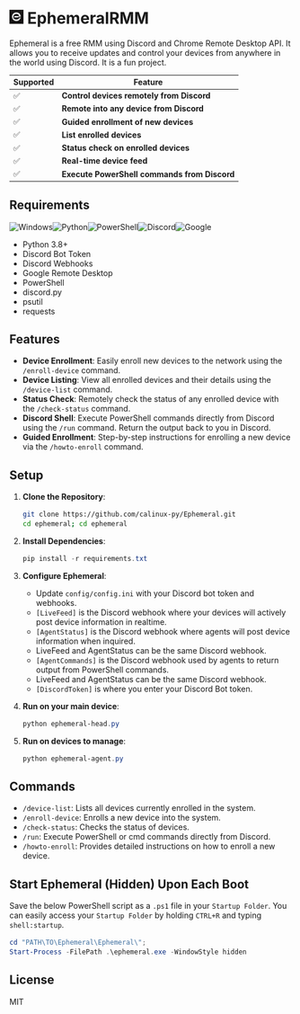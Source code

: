 # [<img src="https://github.com/calinux-py/Ephemeral/blob/main/Ephemeral/config/ephemerallogo.png?raw=true" alt="Ephemeral Logo" width="5%">](https://github.com/calinux-py/Ephemeral)     EphemeralRMM

Ephemeral is a free RMM using Discord and Chrome Remote Desktop API. It allows you to receive updates and control your devices from anywhere in the world using Discord.
It is a fun project.

| Supported | Feature            |
|--------|--------------------|
| ✅     | **Control devices remotely from Discord**   |
| ✅     | **Remote into any device from Discord**   |
| ✅     | **Guided enrollment of new devices**   |
| ✅     | **List enrolled devices**      |
| ✅     | **Status check on enrolled devices**        |
| ✅     | **Real-time device feed**       |
| ✅     | **Execute PowerShell commands from Discord**   |



## Requirements
![Windows](https://img.shields.io/badge/platform-Windows-blue)![Python](https://img.shields.io/badge/language-Python-darkgreen)![PowerShell](https://img.shields.io/badge/language-PowerShell-purple)![Discord](https://img.shields.io/badge/Discord-7289DA?logo=discord&logoColor=white)![Google](https://img.shields.io/badge/Google-4285F4?logo=google&logoColor=white)



- Python 3.8+
- Discord Bot Token
- Discord Webhooks
- Google Remote Desktop
- PowerShell
- discord.py
- psutil
- requests


## Features

- **Device Enrollment**: Easily enroll new devices to the network using the `/enroll-device` command.
- **Device Listing**: View all enrolled devices and their details using the `/device-list` command.
- **Status Check**: Remotely check the status of any enrolled device with the `/check-status` command.
- **Discord Shell**: Execute PowerShell commands directly from Discord using the `/run` command. Return the output back to you in Discord.
- **Guided Enrollment**: Step-by-step instructions for enrolling a new device via the `/howto-enroll` command.

## Setup

1. **Clone the Repository**:
    ```bash
    git clone https://github.com/calinux-py/Ephemeral.git
    cd ephemeral; cd ephemeral
    ```

2. **Install Dependencies**:
    ```powershell
    pip install -r requirements.txt
    ```

3. **Configure Ephemeral**:
    - Update `config/config.ini` with your Discord bot token and webhooks.
    - `[LiveFeed]` is the Discord webhook where your devices will actively post device information in realtime.
    - `[AgentStatus]` is the Discord webhook where agents will post device information when inquired.
    - LiveFeed and AgentStatus can be the same Discord webhook.
    - `[AgentCommands]` is the Discord webhook used by agents to return output from PowerShell commands.
    - LiveFeed and AgentStatus can be the same Discord webhook.
    - `[DiscordToken]` is where you enter your Discord Bot token. 

4. **Run on your main device**:
    ```powershell
    python ephemeral-head.py
    ```
5. **Run on devices to manage**:
    ```powershell
    python ephemeral-agent.py
    ```

## Commands

- `/device-list`: Lists all devices currently enrolled in the system.
- `/enroll-device`: Enrolls a new device into the system.
- `/check-status`: Checks the status of devices.
- `/run`: Execute PowerShell or cmd commands directly from Discord.
- `/howto-enroll`: Provides detailed instructions on how to enroll a new device.

## Start Ephemeral (Hidden) Upon Each Boot
Save the below PowerShell script as a `.ps1` file in your `Startup Folder`. You can easily access your `Startup Folder` by holding `CTRL+R` and typing `shell:startup`.
```powershell
cd "PATH\TO\Ephemeral\Ephemeral\";
Start-Process -FilePath .\ephemeral.exe -WindowStyle hidden
```

## License

MIT
